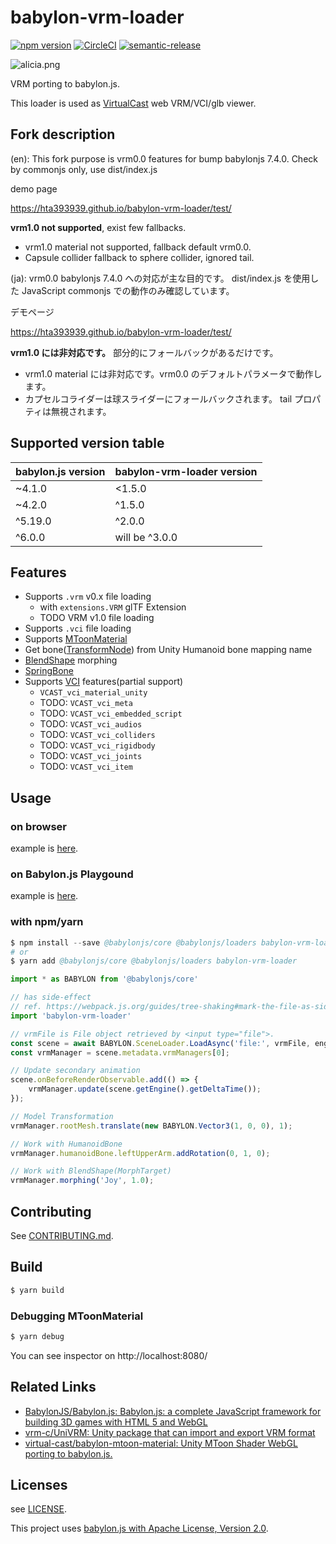 # babylon-vrm-loader

[![npm version](https://badge.fury.io/js/babylon-vrm-loader.svg)](https://badge.fury.io/js/babylon-vrm-loader) [![CircleCI](https://circleci.com/gh/virtual-cast/babylon-vrm-loader.svg?style=svg)](https://circleci.com/gh/virtual-cast/babylon-vrm-loader) [![semantic-release](https://img.shields.io/badge/%20%20%F0%9F%93%A6%F0%9F%9A%80-semantic--release-e10079.svg)](https://github.com/semantic-release/semantic-release)

![alicia.png](alicia.png)

VRM porting to babylon.js.

This loader is used as [VirtualCast](https://virtualcast.jp/) web VRM/VCI/glb viewer.

## Fork description

(en): This fork purpose is vrm0.0 features for bump babylonjs 7.4.0.
Check by commonjs only, use dist/index.js

demo page

https://hta393939.github.io/babylon-vrm-loader/test/

**vrm1.0 not supported**, exist few fallbacks.
- vrm1.0 material not supported, fallback default vrm0.0.
- Capsule collider fallback to sphere collider, ignored tail.

(ja): vrm0.0 babylonjs 7.4.0 への対応が主な目的です。
dist/index.js を使用した JavaScript commonjs での動作のみ確認しています。

デモページ

https://hta393939.github.io/babylon-vrm-loader/test/

**vrm1.0 には非対応です。** 部分的にフォールバックがあるだけです。
- vrm1.0 material には非対応です。vrm0.0 のデフォルトパラメータで動作します。
- カプセルコライダーは球スライダーにフォールバックされます。
tail プロパティは無視されます。


## Supported version table

|babylon.js version|babylon-vrm-loader version|
|---|---|
|~4.1.0|<1.5.0|
|~4.2.0|^1.5.0|
|^5.19.0|^2.0.0|
|^6.0.0|will be ^3.0.0|

## Features

- Supports `.vrm` v0.x file loading
    - with `extensions.VRM` glTF Extension
    - TODO VRM v1.0 file loading
- Supports `.vci` file loading
- Supports [MToonMaterial](https://github.com/virtual-cast/babylon-mtoon-material)
- Get bone([TransformNode](https://doc.babylonjs.com/typedoc/classes/BABYLON.TransformNode)) from Unity Humanoid bone mapping name
- [BlendShape](https://vrm.dev/en/univrm/blendshape/index.html) morphing
- [SpringBone](https://vrm.dev/en/univrm/springbone/index.html)
- Supports [VCI](https://github.com/virtual-cast/VCI) features(partial support)
    - `VCAST_vci_material_unity`
    - TODO: `VCAST_vci_meta`
    - TODO: `VCAST_vci_embedded_script`
    - TODO: `VCAST_vci_audios`
    - TODO: `VCAST_vci_colliders`
    - TODO: `VCAST_vci_rigidbody`
    - TODO: `VCAST_vci_joints`
    - TODO: `VCAST_vci_item`

## Usage

### on browser

example is [here](https://codepen.io/anon/pen/zQXyxL?editors=1010).

### on Babylon.js Playgound

example is [here](https://playground.babylonjs.com/#K5W35Y).

### with npm/yarn

```s
$ npm install --save @babylonjs/core @babylonjs/loaders babylon-vrm-loader
# or
$ yarn add @babylonjs/core @babylonjs/loaders babylon-vrm-loader
```

```ts
import * as BABYLON from '@babylonjs/core'

// has side-effect
// ref. https://webpack.js.org/guides/tree-shaking#mark-the-file-as-side-effect-free
import 'babylon-vrm-loader'

// vrmFile is File object retrieved by <input type="file">.
const scene = await BABYLON.SceneLoader.LoadAsync('file:', vrmFile, engine);
const vrmManager = scene.metadata.vrmManagers[0];

// Update secondary animation
scene.onBeforeRenderObservable.add(() => {
    vrmManager.update(scene.getEngine().getDeltaTime());
});

// Model Transformation
vrmManager.rootMesh.translate(new BABYLON.Vector3(1, 0, 0), 1);

// Work with HumanoidBone
vrmManager.humanoidBone.leftUpperArm.addRotation(0, 1, 0);

// Work with BlendShape(MorphTarget)
vrmManager.morphing('Joy', 1.0);
```

## Contributing

See [CONTRIBUTING.md](./CONTRIBUTING.md).

## Build

```s
$ yarn build
```

### Debugging MToonMaterial

```s
$ yarn debug
```

You can see inspector on http://localhost:8080/

## Related Links

- [BabylonJS/Babylon.js: Babylon.js: a complete JavaScript framework for building 3D games with HTML 5 and WebGL](https://github.com/BabylonJS/Babylon.js)
- [vrm-c/UniVRM: Unity package that can import and export VRM format](https://github.com/vrm-c/UniVRM)
- [virtual-cast/babylon-mtoon-material: Unity MToon Shader WebGL porting to babylon.js.](https://github.com/virtual-cast/babylon-mtoon-material)

## Licenses

see [LICENSE](./LICENSE).

This project uses [babylon.js with Apache License, Version 2.0](https://github.com/BabylonJS/Babylon.js/blob/master/license.md).
